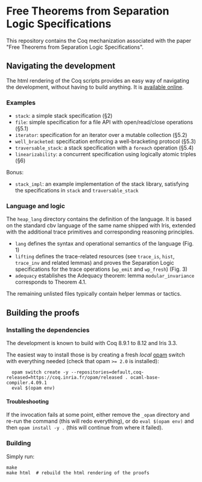 # Free Theorems from Separation Logic Specifications

This repository contains the Coq mechanization associated with the paper "Free
Theorems from Separation Logic Specifications".

## Navigating the development

The html rendering of the Coq scripts provides an easy way of navigating the
development, without having to build anything. It is [available
online](https://logsem.github.io/intensional/html/toc.html).

### Examples

- `stack`: a simple stack specification (§2)
- `file`: simple specification for a file API with open/read/close operations (§5.1)
- `iterator`: specification for an iterator over a mutable collection (§5.2)
- `well_bracketed`: specification enforcing a well-bracketing protocol (§5.3)
- `traversable_stack`: a stack specification with a `foreach` operation (§5.4)
- `linearizability`: a concurrent specification using logically atomic triples (§6)

Bonus:
- `stack_impl`: an example implementation of the stack library, satisfying the
  specifications in `stack` and `traversable_stack`

### Language and logic

The `heap_lang` directory contains the definition of the language. It is based
on the standard cbv language of the same name shipped with Iris, extended with
the additional trace primitives and corresponding reasoning principles.

- `lang` defines the syntax and operational semantics of the language (Fig. 1)
- `lifting` defines the trace-related resources (see `trace_is`, `hist`,
  `trace_inv` and related lemmas) and proves the Separation Logic specifications
  for the trace operations (`wp_emit` and `wp_fresh`) (Fig. 3)
- `adequacy` establishes the Adequacy theorem: lemma `modular_invariance`
  corresponds to Theorem 4.1.

The remaining unlisted files typically contain helper lemmas or tactics.


## Building the proofs

### Installing the dependencies

The development is known to build with Coq 8.9.1 to 8.12 and Iris 3.3. 

The easiest way to install those is by creating a fresh *local*
[opam](https://opam.ocaml.org/) switch with everything needed (check that opam
`>= 2.0` is installed):

```
  opam switch create -y --repositories=default,coq-released=https://coq.inria.fr/opam/released . ocaml-base-compiler.4.09.1
  eval $(opam env)
```

#### Troubleshooting

If the invocation fails at some point, either remove the `_opam` directory and
re-run the command (this will redo everything), or do `eval $(opam env)` and
then `opam install -y .` (this will continue from where it failed).

### Building

Simply run:
```
make
make html  # rebuild the html rendering of the proofs
```

